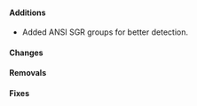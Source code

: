 #### Additions

- Added ANSI SGR groups for better detection.

#### Changes

#### Removals

#### Fixes
